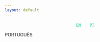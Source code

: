 ```yaml
---
layout: default
---
```


<style>
.btn-size-small {
    font-size: 12px;
    padding: 12px;
    color: #00c887;
    font-family: Monaco, "Bitstream Vera Sans Mono", "Lucida Console", Terminal, monospace;
}

.btn-size-large {
    font-size: 20px;
    color: #00c887;
    font-family: Monaco, "Bitstream Vera Sans Mono", "Lucida Console", Terminal, monospace;
}
</style>

<p style="text-align:center;">
     <a href="./index.html" class="btn btn-primary btn-size-small">EN</a>
     <a href="./PT.html" class="btn btn-primary btn-size-small">PT</a>
</p>
<p> </p>

PORTUGUÊS
